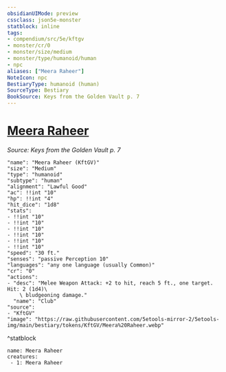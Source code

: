 ```yaml
---
obsidianUIMode: preview
cssclass: json5e-monster
statblock: inline
tags:
- compendium/src/5e/kftgv
- monster/cr/0
- monster/size/medium
- monster/type/humanoid/human
- npc
aliases: ["Meera Raheer"]
NoteIcon: npc
BestiaryType: humanoid (human)
SourceType: Bestiary
BookSource: Keys from the Golden Vault p. 7
---
```

# [Meera Raheer](2-Mechanics/CLI/bestiary/npc/meera-raheer-kftgv.md)
*Source: Keys from the Golden Vault p. 7*  

```statblock
"name": "Meera Raheer (KftGV)"
"size": "Medium"
"type": "humanoid"
"subtype": "human"
"alignment": "Lawful Good"
"ac": !!int "10"
"hp": !!int "4"
"hit_dice": "1d8"
"stats":
- !!int "10"
- !!int "10"
- !!int "10"
- !!int "10"
- !!int "10"
- !!int "10"
"speed": "30 ft."
"senses": "passive Perception 10"
"languages": "any one language (usually Common)"
"cr": "0"
"actions":
- "desc": "Melee Weapon Attack: +2 to hit, reach 5 ft., one target. Hit: 2 (1d4)\
    \ bludgeoning damage."
  "name": "Club"
"source":
- "KftGV"
"image": "https://raw.githubusercontent.com/5etools-mirror-2/5etools-img/main/bestiary/tokens/KftGV/Meera%20Raheer.webp"
```
^statblock

```encounter-table
name: Meera Raheer
creatures:
 - 1: Meera Raheer
```
